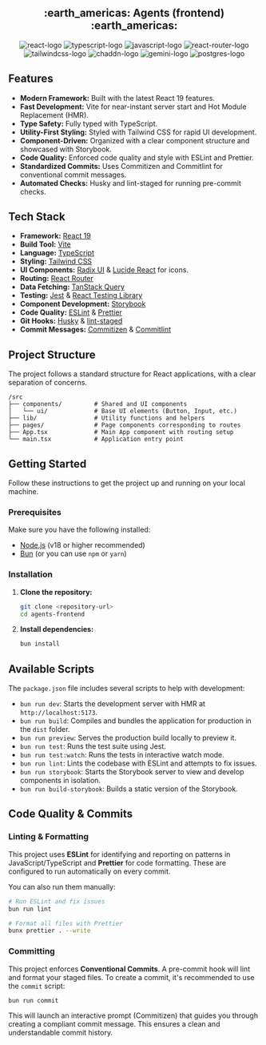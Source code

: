 <h2 align='center'>:earth_americas: Agents (frontend) :earth_americas:</h2>

<p align="center">
<img alt="react-logo" src="https://img.shields.io/badge/React-%2320232a.svg?logo=react&logoColor=%2361DAFB" />
<img alt="typescript-logo" src="https://img.shields.io/badge/TypeScript-3178C6?logo=typescript&logoColor=fff" />
<img alt="javascript-logo" src="https://img.shields.io/badge/JavaScript-F7DF1E?logo=javascript&logoColor=000" />
<img alt="react-router-logo" src="https://img.shields.io/badge/React_Router-CA4245?logo=react-router&logoColor=white" />
<img alt="tailwindcss-logo" src="https://img.shields.io/badge/Tailwind%20CSS-%2338B2AC.svg?logo=tailwind-css&logoColor=white" />
<img alt="chaddn-logo" src="https://img.shields.io/badge/shadcn%2Fui-000?logo=shadcnui&logoColor=fff" />
<img alt="gemini-logo" src="https://img.shields.io/badge/google%20gemini-8E75B2?style=for-the-badge&logo=google%20gemini&logoColor=white" />
<img alt="postgres-logo" src="https://img.shields.io/badge/Postgres-%23316192.svg?logo=postgresql&logoColor=white" />
</p>

## Features

- **Modern Framework:** Built with the latest React 19 features.
- **Fast Development:** Vite for near-instant server start and Hot Module Replacement (HMR).
- **Type Safety:** Fully typed with TypeScript.
- **Utility-First Styling:** Styled with Tailwind CSS for rapid UI development.
- **Component-Driven:** Organized with a clear component structure and showcased with Storybook.
- **Code Quality:** Enforced code quality and style with ESLint and Prettier.
- **Standardized Commits:** Uses Commitizen and Commitlint for conventional commit messages.
- **Automated Checks:** Husky and lint-staged for running pre-commit checks.

## Tech Stack

- **Framework:** [React 19](https://react.dev/)
- **Build Tool:** [Vite](https://vitejs.dev/)
- **Language:** [TypeScript](https://www.typescriptlang.org/)
- **Styling:** [Tailwind CSS](https://tailwindcss.com/)
- **UI Components:** [Radix UI](https://www.radix-ui.com/) & [Lucide React](https://lucide.dev/) for icons.
- **Routing:** [React Router](https://reactrouter.com/)
- **Data Fetching:** [TanStack Query](https://tanstack.com/query/latest)
- **Testing:** [Jest](https://jestjs.io/) & [React Testing Library](https://testing-library.com/)
- **Component Development:** [Storybook](https://storybook.js.org/)
- **Code Quality:** [ESLint](https://eslint.org/) & [Prettier](https://prettier.io/)
- **Git Hooks:** [Husky](https://typicode.github.io/husky/) & [lint-staged](https://github.com/okonet/lint-staged)
- **Commit Messages:** [Commitizen](http://commitizen.github.io/cz-cli/) & [Commitlint](https://commitlint.js.org/)

## Project Structure

The project follows a standard structure for React applications, with a clear separation of concerns.

```
/src
├── components/         # Shared and UI components
│   └── ui/             # Base UI elements (Button, Input, etc.)
├── lib/                # Utility functions and helpers
├── pages/              # Page components corresponding to routes
├── App.tsx             # Main App component with routing setup
└── main.tsx            # Application entry point
```

## Getting Started

Follow these instructions to get the project up and running on your local machine.

### Prerequisites

Make sure you have the following installed:

- [Node.js](https://nodejs.org/) (v18 or higher recommended)
- [Bun](https://bun.sh/) (or you can use `npm` or `yarn`)

### Installation

1.  **Clone the repository:**

    ```bash
    git clone <repository-url>
    cd agents-frontend
    ```

2.  **Install dependencies:**
    ```bash
    bun install
    ```

## Available Scripts

The `package.json` file includes several scripts to help with development:

- `bun run dev`: Starts the development server with HMR at `http://localhost:5173`.
- `bun run build`: Compiles and bundles the application for production in the `dist` folder.
- `bun run preview`: Serves the production build locally to preview it.
- `bun run test`: Runs the test suite using Jest.
- `bun run test:watch`: Runs the tests in interactive watch mode.
- `bun run lint`: Lints the codebase with ESLint and attempts to fix issues.
- `bun run storybook`: Starts the Storybook server to view and develop components in isolation.
- `bun run build-storybook`: Builds a static version of the Storybook.

## Code Quality & Commits

### Linting & Formatting

This project uses **ESLint** for identifying and reporting on patterns in JavaScript/TypeScript and **Prettier** for code formatting. These are configured to run automatically on every commit.

You can also run them manually:

```bash
# Run ESLint and fix issues
bun run lint

# Format all files with Prettier
bunx prettier . --write
```

### Committing

This project enforces **Conventional Commits**. A pre-commit hook will lint and format your staged files. To create a commit, it's recommended to use the `commit` script:

```bash
bun run commit
```

This will launch an interactive prompt (Commitizen) that guides you through creating a compliant commit message. This ensures a clean and understandable commit history.
